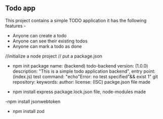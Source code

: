 ## Todo app

This project contains a simple TODO application
it has the following features -

- Anyone can create a todo
- Anyone can see their existing todos
- Anyone can mark a todo as done

//initialize a node project
// put a package.json

- npm init
  package name: (backend) todo-backend
  version: (1.0.0)
  description: "This is a simple todo application backend",
  entry point: (index.js)
  test command: "echo\"Error: no test specified\"&& exist 1"
  git repository:
  keywords:
  author:
  license: (ISC)
  packge.json file made

- npm install express
  package.lock.json file, node-modules made

-npm install jsonwebtoken

- npm install zod
